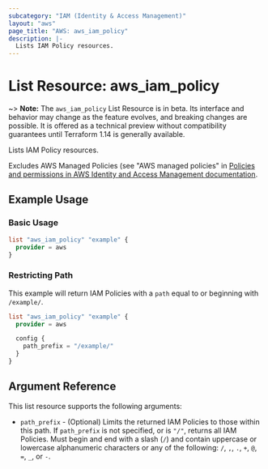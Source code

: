 ```yaml
---
subcategory: "IAM (Identity & Access Management)"
layout: "aws"
page_title: "AWS: aws_iam_policy"
description: |-
  Lists IAM Policy resources.
---
```


# List Resource: aws_iam_policy

~> **Note:** The `aws_iam_policy` List Resource is in beta. Its interface and behavior may change as the feature evolves, and breaking changes are possible. It is offered as a technical preview without compatibility guarantees until Terraform 1.14 is generally available.

Lists IAM Policy resources.

Excludes AWS Managed Policies (see "AWS managed policies" in [Policies and permissions in AWS Identity and Access Management documentation](https://docs.aws.amazon.com/IAM/latest/UserGuide/access_policies.html#access_policy-types).

## Example Usage

### Basic Usage

```terraform
list "aws_iam_policy" "example" {
  provider = aws
}
```

### Restricting Path

This example will return IAM Policies with a `path` equal to or beginning with `/example/`.

```terraform
list "aws_iam_policy" "example" {
  provider = aws

  config {
    path_prefix = "/example/"
  }
}
```

## Argument Reference

This list resource supports the following arguments:

* `path_prefix` - (Optional) Limits the returned IAM Policies to those within this path.
  If `path_prefix` is not specified, or is `"/"`, returns all IAM Policies.
  Must begin and end with a slash (`/`) and contain uppercase or lowercase alphanumeric characters or any of the following: `/`, `,`, `.`, `+`, `@`, `=`, `_`, or `-`.
